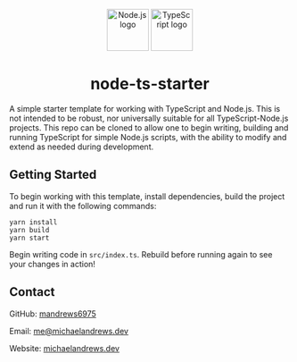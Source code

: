 <p align="center">
    <img src="https://upload.wikimedia.org/wikipedia/commons/d/d9/Node.js_logo.svg" alt="Node.js logo" height="75"/>
    <img src="https://upload.wikimedia.org/wikipedia/commons/4/4c/Typescript_logo_2020.svg" alt="TypeScript logo" height="75"/>
</p>

<h1 align="center">node-ts-starter</h1>

A simple starter template for working with TypeScript and Node.js.
This is not intended to be robust, nor universally suitable for all
TypeScript-Node.js projects. This repo can be cloned to allow one to
begin writing, building and running TypeScript for simple Node.js
scripts, with the ability to modify and extend as needed during
development.

## Getting Started

To begin working with this template, install dependencies, build the
project and run it with the following commands:

```shell
yarn install
yarn build
yarn start
```

Begin writing code in `src/index.ts`. Rebuild before
running again to see your changes in action!

## Contact

GitHub: [mandrews6975](https://github.com/mandrews6975)

Email: [me@michaelandrews.dev](mailto:me@michaelandrews.dev)

Website: [michaelandrews.dev](https://michaelandrews.dev)
